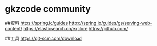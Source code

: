 # gkzcode community

##资料
https://spring.io/guides
https://spring.io/guides/gs/serving-web-content/
https://elasticsearch.cn/explore
https://github.com/

##工具
https://git-scm.com/download
